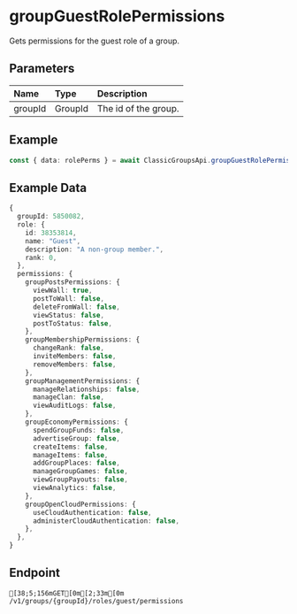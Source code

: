 
# groupGuestRolePermissions
Gets permissions for the guest role of a group.


## Parameters
| Name    | Type    | Description          |
| :------ | :------ | :------------------- |
| groupId | GroupId | The id of the group. |



## Example
```ts copy showLineNumbers
const { data: rolePerms } = await ClassicGroupsApi.groupGuestRolePermissions({ groupId: 5850082 }); 
```


## Example Data
```ts copy showLineNumbers
{
  groupId: 5850082,
  role: {
    id: 38353814,
    name: "Guest",
    description: "A non-group member.",
    rank: 0,
  },
  permissions: {
    groupPostsPermissions: {
      viewWall: true,
      postToWall: false,
      deleteFromWall: false,
      viewStatus: false,
      postToStatus: false,
    },
    groupMembershipPermissions: {
      changeRank: false,
      inviteMembers: false,
      removeMembers: false,
    },
    groupManagementPermissions: {
      manageRelationships: false,
      manageClan: false,
      viewAuditLogs: false,
    },
    groupEconomyPermissions: {
      spendGroupFunds: false,
      advertiseGroup: false,
      createItems: false,
      manageItems: false,
      addGroupPlaces: false,
      manageGroupGames: false,
      viewGroupPayouts: false,
      viewAnalytics: false,
    },
    groupOpenCloudPermissions: {
      useCloudAuthentication: false,
      administerCloudAuthentication: false,
    },
  },
} 
```


## Endpoint
```ansi
[38;5;156mGET[0m[2;33m[0m /v1/groups/{groupId}/roles/guest/permissions
```
  